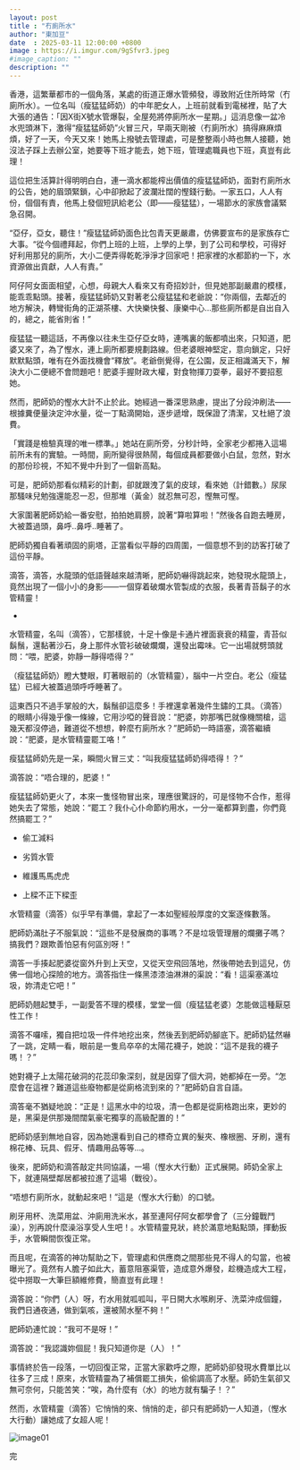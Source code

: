 ```yaml
---
layout: post
title : "冇廁所水"
author: "東加豆"
date  : 2025-03-11 12:00:00 +0800
image : https://i.imgur.com/9gSfvr3.jpeg
#image_caption: ""
description: ""
---
```


香港，這繁華都市的一個角落，某處的街道正爆水管頻發，導致附近住所時常（冇廁所水）。一位名叫（瘦猛猛師奶）的中年肥女人，上班前就看到電梯裡，貼了大大張的通告：「因X街X號水管爆裂，全屋苑將停廁所水一星期。」這消息像一盆冷水兜頭淋下，激得“瘦猛猛師奶”火冒三尺，早兩天剛被（冇廁所水）搞得麻麻煩煩，好了一天，今天又來！她馬上撥號去管理處，可是整整兩小時也無人接聽，她沒法子踩上去辦公室，她要等下班才能去，她下班，管理處職員也下班，真豈有此理！

<!--more-->

這位把生活算計得明明白白，連一滴水都能榨出價值的瘦猛猛師奶，面對冇廁所水的公告，她的眉頭緊鎖，心中卻掀起了波瀾壯闊的慳錢行動。一家五口，人人有份，個個有責，他馬上發個短訊給老公（即——瘦猛猛），一場節水的家族會議緊急召開。

“亞仔，亞女，聽住！”瘦猛猛師奶面色比包青天更嚴肅，仿佛要宣布的是家族存亡大事。“從今個禮拜起，你們上班的上班，上學的上學，到了公司和學校，可得好好利用那兒的廁所，大小二便弄得乾乾淨淨才回家吧！把家裡的水都節約一下，水資源做出貢獻，人人有責。”

阿仔阿女面面相望，心想，母親大人看來又有奇招妙計，但見她那副嚴肅的模樣，能乖乖點頭。接著，瘦猛猛師奶又對著老公瘦猛猛和老爺說：“你兩個，去鄰近的地方解決，轉彎街角的正湖茶樓、大快樂快餐、康樂中心...那些廁所都是自出自入的，總之，能省則省！”

瘦猛猛一聽這話，不再像以往未生亞仔亞女時，連嘴裏的飯都噴出來，只知道，肥婆又來了，為了慳水，連上廁所都要規劃路線。但老婆眼神堅定，意向鎖定，只好默默點頭，唯有在外面找機會“釋放”。老爺倒覺得，在公園，反正相識滿天下，解決大小二便總不會問題吧！肥婆手握財政大權，對食物揮刀耍拳，最好不要招惹她。

然而，肥師奶的慳水大計不止於此。她經過一番深思熟慮，提出了分段沖刷法——根據糞便量決定沖水量，從一丁點滴開始，逐步遞增，既保證了清潔，又杜絕了浪費。

「實踐是檢驗真理的唯一標準。」她站在廁所旁，分秒計時，全家老少都捲入這場前所未有的實驗。一時間，廁所變得很熱鬧，每個成員都要做小白鼠，忽然，對水的那份珍視，不知不覺中升到了一個新高點。

可是，肥師奶那看似精彩的計劃，卻就跟洩了氣的皮球，看來她（計錯數。）尿尿那騷味兒勉強還能忍一忍，但那堆（黃金）就忍無可忍，慳無可慳。

大家圍著肥師奶給一番安慰，拍拍她肩膀，說著“算啦算啦！”然後各自跑去睡房，大被蓋過頭，鼻呼..鼻呼..睡著了。

肥師奶獨自看著頑固的廁塔，正當看似平靜的四周圍，一個意想不到的訪客打破了這份平靜。

滴答，滴答，水龍頭的低語聲越來越清晰，肥師奶嚇得跳起來，她發現水龍頭上，竟然出現了一個小小的身影——一個穿着破爛水管製成的衣服，長著青苔鬍子的水管精靈！

-

水管精靈，名叫（滴答），它那樣貌，十足十像是卡通片裡面衰衰的精靈，青苔似鬍鬚，還黏著沙石，身上那件水管衫破破爛爛，還發出霉味。它一出場就劈頭就問：“喂，肥婆，妳靜一靜得唔得？”

（瘦猛猛師奶）瞪大雙眼，盯著眼前的（水管精靈），腦中一片空白。老公（瘦猛猛）已經大被蓋過頭呼呼睡著了。

這東西只不過手掌般的大，鬍鬚卻這麼多！手裡還拿著幾件生鏽的工具。（滴答）的眼睛小得幾乎像一條線，它用沙啞的聲音說：“肥婆，妳那嘴巴就像機關槍，這幾天都沒停過，難道從不想想，幹麼冇廁所水？”肥師奶一時語塞，滴答繼續說：“肥婆，是水管精靈罷工咯！”

瘦猛猛師奶先是一呆，瞬間火冒三丈：“叫我瘦猛猛師奶得唔得！？”

滴答說：“唔合理的，肥婆！”

瘦猛猛師奶更火了，本來一隻怪物冒出來，理應很驚訝的，可是怪物不合作，惹得她失去了常態，她說：“罷工？我仆心仆命節約用水，一分一毫都算到盡，你們竟然搞罷工？”

* 偷工減料

* 劣質水管

* 維護馬馬虎虎

* 上樑不正下樑歪

水管精靈（滴答）似乎早有準備，拿起了一本如聖經般厚度的文案逐條數落。

肥師奶滿肚子不服氣說：“這些不是發展商的事嗎？不是垃圾管理層的爛攤子嗎？搞我們？跟欺善怕惡有何區別呀！”

滴答一手揍起肥婆從窗外升到上天空，又從天空飛回落地，然後帶她去到這兒，仿佛一個地心探險的地方。滴答指住一條黑漆漆油淋淋的渠說：“看！這渠塞滿垃圾，妳清走它吧！”

肥師奶翹起雙手，一副愛答不理的模樣，堂堂一個（瘦猛猛老婆）怎能做這種厭惡性工作！

滴答不囉嗦，獨自把垃圾一件件地挖出來，然後丟到肥師奶腳底下。肥師奶猛然嚇了一跳，定睛一看，眼前是一隻烏卒卒的太陽花襪子，她說：“這不是我的襪子嗎！？”

她對襪子上太陽花破洞的花蕊印象深刻，就是因穿了個大洞，她都掉在一旁。“怎麼會在這裡？難道這些廢物都是從廁格流到來的？”肥師奶自言自語。

滴答毫不猶疑地說：“正是！這黑水中的垃圾，清一色都是從廁格跑出來，更妙的是，黑渠是供那幾間闊氣豪宅獨享的高級配置的！”

肥師奶感到無地自容，因為她還看到自己的標奇立異的髮夾、橡根圈、牙刷，還有棉花棒、玩具、假牙、情趣用品等等...。

後來，肥師奶和滴答敲定共同協議，一場（慳水大行動）正式展開。師奶全家上下，就連隔壁鄰居都被拉進了這場（戰役）。

“唔想冇廁所水，就動起來吧！”這是（慳水大行動）的口號。

刷牙用杯、洗菜用盆、沖廁用洗米水，甚至連阿仔阿女都學會了（三分鐘戰鬥澡），別再說什麼澡浴享受人生吧！。水管精靈見狀，終於滿意地點點頭，揮動扳手，水管瞬間恢復正常。

而且呢，在滴答的神功幫助之下，管理處和供應商之間那些見不得人的勾當，也被曝光了。竟然有人膽子如此大，蓄意阻塞渠管，造成意外爆發，趁機造成大工程，從中撈取一大筆巨額維修費，簡直豈有此理！

滴答說：“你們（人）呀，冇水用就呱呱叫，平日開大水喉刷牙、洗菜沖成個鐘，我們日通夜通，做到氣咳，還被鬧水壓不夠！”

肥師奶連忙說：“我可不是呀！”

滴答說：“我認識妳個屁！我只知道你是（人）！”

事情終於告一段落，一切回復正常，正當大家歡呼之際，肥師奶卻發現水費單比以往多了三成！原來，水管精靈為了補償罷工損失，偷偷調高了水壓。師奶生氣卻又無可奈何，只能苦笑：“唉，為什麼有（水）的地方就有騙子！？”

然而，水管精靈（滴答）它悄悄的來、悄悄的走，卻只有肥師奶一人知道，（慳水大行動）讓她成了女超人呢！

![image01](https://i.imgur.com/BCP3Dd1.png)

完

<!--END-->